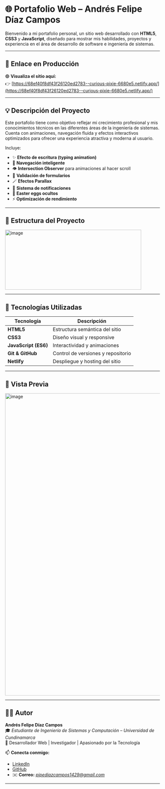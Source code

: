 # 🌐 Portafolio Web – Andrés Felipe Díaz Campos

Bienvenido a mi portafolio personal, un sitio web desarrollado con **HTML5**, **CSS3** y **JavaScript**, diseñado para mostrar mis habilidades, proyectos y experiencia en el área de desarrollo de software e ingeniería de sistemas.

---

## 🚀 Enlace en Producción

🟢 **Visualiza el sitio aquí:**  
👉 [https://68ef40f8df43f26120ed2783--curious-pixie-6680e5.netlify.app/](https://68ef40f8df43f26120ed2783--curious-pixie-6680e5.netlify.app/)

---

## 💡 Descripción del Proyecto

Este portafolio tiene como objetivo reflejar mi crecimiento profesional y mis conocimientos técnicos en las diferentes áreas de la ingeniería de sistemas.  
Cuenta con animaciones, navegación fluida y efectos interactivos optimizados para ofrecer una experiencia atractiva y moderna al usuario.

Incluye:
- ✨ **Efecto de escritura (typing animation)**
- 🎯 **Navegación inteligente**
- 👁️ **Intersection Observer** para animaciones al hacer scroll
- 🧩 **Validación de formularios**
- 🪄 **Efectos Parallax**
- 🔔 **Sistema de notificaciones**
- 🧠 **Easter eggs ocultos**
- ⚡ **Optimización de rendimiento**

---

## 🧱 Estructura del Proyecto
<img width="443" height="195" alt="image" src="https://github.com/user-attachments/assets/8d254896-d39e-45d7-b19c-ea03ba34b92f" />


---

## 🧠 Tecnologías Utilizadas

| Tecnología | Descripción |
|-------------|-------------|
| **HTML5** | Estructura semántica del sitio |
| **CSS3** | Diseño visual y responsive |
| **JavaScript (ES6)** | Interactividad y animaciones |
| **Git & GitHub** | Control de versiones y repositorio |
| **Netlify** | Despliegue y hosting del sitio |

---

## 📸 Vista Previa
<img width="858" height="983" alt="image" src="https://github.com/user-attachments/assets/af3b709a-fcff-4852-af7d-4f682790ccc5" />


---

## 👨‍💻 Autor

**Andrés Felipe Díaz Campos**  
🎓 *Estudiante de Ingeniería de Sistemas y Computación – Universidad de Cundinamarca*  
💼 Desarrollador Web | Investigador | Apasionado por la Tecnología  

📫 **Conecta conmigo:**
- [LinkedIn](https://www.linkedin.com/in/andres-felipe-diaz-campos-398245207/)
- [GitHub](https://github.com/pipediaz1234)
- ✉️ **Correo:** *pipediazcampos1429@gmail.com*

---

